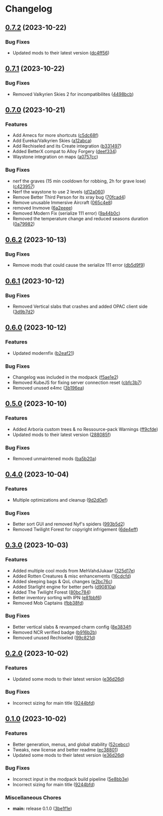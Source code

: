 # Changelog

## [0.7.2](https://github.com/Donokami/the-adventurers-journey/compare/0.7.1...0.7.2) (2023-10-22)


### Bug Fixes

* Updated mods to their latest version ([dc4ff56](https://github.com/Donokami/the-adventurers-journey/commit/dc4ff561169771a5f7346239218fe0e1eb3ff2e3))

## [0.7.1](https://github.com/Donokami/the-adventurers-journey/compare/0.7.0...0.7.1) (2023-10-22)


### Bug Fixes

* Removed Valkyrien Skies 2 for incompatibilites ([4498bcb](https://github.com/Donokami/the-adventurers-journey/commit/4498bcbd05587851d528d131e9cdaea259dd7c3e))

## [0.7.0](https://github.com/Donokami/the-adventurers-journey/compare/0.6.2...0.7.0) (2023-10-21)


### Features

* Add Amecs for more shortcuts ([c5dc68f](https://github.com/Donokami/the-adventurers-journey/commit/c5dc68ff7b0bf3bb5bb938aa916014da5e4fa20f))
* Add Eureka/Valkyrien Skies ([a12abca](https://github.com/Donokami/the-adventurers-journey/commit/a12abca17dfe26fcc4fcb63da0f9411af93432b1))
* Add Rechiseled and its Create integration ([b331497](https://github.com/Donokami/the-adventurers-journey/commit/b331497b168149eb3ed3ba2b4ffdeff02ea3c3e3))
* Added BetterX compat to Alloy Forgery ([deef334](https://github.com/Donokami/the-adventurers-journey/commit/deef3343a0fcd04ad86508b21a573f11fadbe7d8))
* Waystone integration on maps ([a0757cc](https://github.com/Donokami/the-adventurers-journey/commit/a0757cc77105f028ac2cfc002243f2d5659e8c78))


### Bug Fixes

* nerf the graves (15 min cooldown for robbing, 2h for grave lose) ([c423957](https://github.com/Donokami/the-adventurers-journey/commit/c423957492d56370460076af822edfa708914b11))
* Nerf the waystone to use 2 levels ([d12a060](https://github.com/Donokami/the-adventurers-journey/commit/d12a0603f6e9905ddbb3622507cac2cdbd4c116b))
* Remove Better Third Person for its xray bug ([70fcad4](https://github.com/Donokami/the-adventurers-journey/commit/70fcad4413f658abeee4e936b537326fe9f6f265))
* Remove unusable Immersive Aircraft ([065c4e8](https://github.com/Donokami/the-adventurers-journey/commit/065c4e8fac598a57942defa1d535b4b94c8a701b))
* removed Invmove ([6a2eeee](https://github.com/Donokami/the-adventurers-journey/commit/6a2eeee71c0f69b55c1f3a451a59c09e1014a428))
* Removed Modern Fix (serialize 111 error) ([9a44b0c](https://github.com/Donokami/the-adventurers-journey/commit/9a44b0c54ea83d4577adf1854d7771c096b06301))
* Removed the temperature change and reduced seasons duration ([0a79982](https://github.com/Donokami/the-adventurers-journey/commit/0a7998274ba14fe52ba199355ac447f44270b0f3))

## [0.6.2](https://github.com/Donokami/the-adventurers-journey/compare/0.6.1...0.6.2) (2023-10-13)


### Bug Fixes

* Remove mods that could cause the serialize 111 error ([db5d9f9](https://github.com/Donokami/the-adventurers-journey/commit/db5d9f96f0164ac393e3de64feb1c1cc4939d4f8))

## [0.6.1](https://github.com/Donokami/the-adventurers-journey/compare/0.6.0...0.6.1) (2023-10-12)


### Bug Fixes

* Removed Vertical slabs that crashes and added OPAC client side ([3d9b7d2](https://github.com/Donokami/the-adventurers-journey/commit/3d9b7d2781821273abe2d506ece2ef95c44292eb))

## [0.6.0](https://github.com/Donokami/the-adventurers-journey/compare/0.5.0...0.6.0) (2023-10-12)


### Features

* Updated modernfix ([b2eaf21](https://github.com/Donokami/the-adventurers-journey/commit/b2eaf210af1e339f069636cca1506fbbd0b86ae2))


### Bug Fixes

* Changelog was included in the modpack ([f5ae1e2](https://github.com/Donokami/the-adventurers-journey/commit/f5ae1e211dbfac8039a9549404bbc2e4fb1235b0))
* Removed KubeJS for fixing server connection reset ([cbfc3b7](https://github.com/Donokami/the-adventurers-journey/commit/cbfc3b7b31469cdac4cb15f84295dd3ffa6eaabe))
* Removed unused e4mc ([3b196ea](https://github.com/Donokami/the-adventurers-journey/commit/3b196eae38bffd92d76d80f8bd00e91ce9cfc35d))

## [0.5.0](https://github.com/Donokami/the-adventurers-journey/compare/0.4.0...0.5.0) (2023-10-10)


### Features

* Added Arboria custom trees & no Ressource-pack Warnings ([ff9cfde](https://github.com/Donokami/the-adventurers-journey/commit/ff9cfde0a5fc46954b332fe28a875087651ef0ed))
* Updated mods to their latest version ([288085f](https://github.com/Donokami/the-adventurers-journey/commit/288085f755758ac08e4f81ba2507196698af0c40))


### Bug Fixes

* Removed unmaintened mods ([ba5b20a](https://github.com/Donokami/the-adventurers-journey/commit/ba5b20a70d46c79b0a6d7073bfba69ecc25fe0b0))

## [0.4.0](https://github.com/Donokami/the-adventurers-journey/compare/0.3.0...0.4.0) (2023-10-04)


### Features

* Multiple optimizations and cleanup ([9d2d0ef](https://github.com/Donokami/the-adventurers-journey/commit/9d2d0efe28a8e1c4337f19677b44816743a517dc))


### Bug Fixes

* Better sort GUI and removed Nyf's spiders ([993b5d2](https://github.com/Donokami/the-adventurers-journey/commit/993b5d22a2c935c3de7ec3a7311ba86e59d6e0e2))
* Removed Twilight Forest for copyright infrigement ([6de4eff](https://github.com/Donokami/the-adventurers-journey/commit/6de4effa4be4178e2950240a9867eae6b1282d3c))

## [0.3.0](https://github.com/Donokami/the-adventurers-journey/compare/0.2.0...0.3.0) (2023-10-03)


### Features

* Added multiple cool mods from MehVahdJukaar ([325d17e](https://github.com/Donokami/the-adventurers-journey/commit/325d17edecc3c6a2fc62a39e71d430d858f2bac3))
* Added Rotten Creatures & misc enhancements ([16cdcfd](https://github.com/Donokami/the-adventurers-journey/commit/16cdcfd2ad677f0ffe29bde1cace5d85dd8fb6d5))
* Added sleeping bags & QoL changes ([e2bc76c](https://github.com/Donokami/the-adventurers-journey/commit/e2bc76c5e5260aa4dc48db3f29b4a1958a014c88))
* Added Starlight engine for better perfs ([d90810a](https://github.com/Donokami/the-adventurers-journey/commit/d90810ad999c4980cb266ce1b3a2afdad49b3bc7))
* Added The Twilight Forest ([80bc784](https://github.com/Donokami/the-adventurers-journey/commit/80bc78416c42a0b96d1e34817ccaac2c1439c557))
* Better inventory sorting with IPN ([e81bbf6](https://github.com/Donokami/the-adventurers-journey/commit/e81bbf679a152bc17c44033d9237fbbe148263b2))
* Removed Mob Captains ([fbb38fd](https://github.com/Donokami/the-adventurers-journey/commit/fbb38fd8fc62265608f937c1b8ed9bd487cb6ae4))


### Bug Fixes

* Better vertical slabs & revamped charm config ([8e3834f](https://github.com/Donokami/the-adventurers-journey/commit/8e3834f222f0eb92dd7b87828d6e0bf1360dd217))
* Removed NCR verified badge ([b916b2b](https://github.com/Donokami/the-adventurers-journey/commit/b916b2b620ca45d0b429a6fbdad07f5ded671104))
* Removed unused Rechiseled ([99c821d](https://github.com/Donokami/the-adventurers-journey/commit/99c821db422e00c7a7affab2e3a68a4def4581a7))

## [0.2.0](https://github.com/Donokami/the-adventurers-journey/compare/0.1.0...0.2.0) (2023-10-02)


### Features

* Updated some mods to their latest version ([e36d26d](https://github.com/Donokami/the-adventurers-journey/commit/e36d26d0870546efc5b53ff6d471e1463bb42cfe))


### Bug Fixes

* Incorrect sizing for main title ([9244bfd](https://github.com/Donokami/the-adventurers-journey/commit/9244bfd10621f116b0b921d469903e49d74fe5a5))

## [0.1.0](https://github.com/Donokami/the-adventurers-journey/compare/v0.2.0...0.1.0) (2023-10-02)


### Features

* Better generation, menus, and global stability ([52cebcc](https://github.com/Donokami/the-adventurers-journey/commit/52cebccc02e25e16372b843bbf85a325ec473d34))
* Tweaks, new license and better readme ([ec38801](https://github.com/Donokami/the-adventurers-journey/commit/ec388014573baf68f45eece0c847435559fdcb2a))
* Updated some mods to their latest version ([e36d26d](https://github.com/Donokami/the-adventurers-journey/commit/e36d26d0870546efc5b53ff6d471e1463bb42cfe))


### Bug Fixes

* Incorrect input in the modpack build pipeline ([5e8bb3e](https://github.com/Donokami/the-adventurers-journey/commit/5e8bb3eca69f256b16f9458b614c28642830f1ff))
* Incorrect sizing for main title ([9244bfd](https://github.com/Donokami/the-adventurers-journey/commit/9244bfd10621f116b0b921d469903e49d74fe5a5))


### Miscellaneous Chores

* **main:** release 0.1.0 ([3be1f1e](https://github.com/Donokami/the-adventurers-journey/commit/3be1f1ed7bea37666c5e6ed951c39ab54cea5efd))
